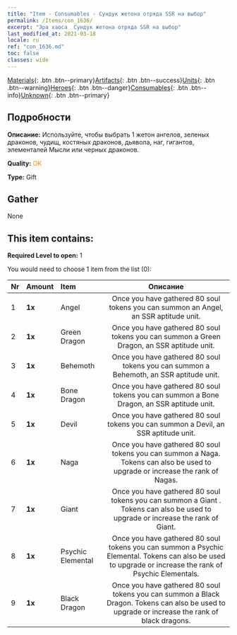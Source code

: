 ```yaml
---
title: "Item - Consumables - Сундук жетона отряда SSR на выбор"
permalink: /Items/con_1636/
excerpt: "Эра хаоса  Сундук жетона отряда SSR на выбор"
last_modified_at: 2021-03-18
locale: ru
ref: "con_1636.md"
toc: false
classes: wide
---
```

 [Materials](/ru/Items/){: .btn .btn--primary}[Artifacts](/ru/Items/Artifacts/){: .btn .btn--success}[Units](/ru/Items/Units/){: .btn .btn--warning}[Heroes](/ru/Items/Heroes/){: .btn .btn--danger}[Consumables](/ru/Items/Consumables/){: .btn .btn--info}[Unknown](/ru/Items/Unknown/){: .btn .btn--primary}

## Подробности
 **Описание:** Используйте, чтобы выбрать 1 жетон ангелов, зеленых драконов, чудищ, костяных драконов, дьявола, наг, гигантов, элементалей Мысли или черных драконов.

 **Quality:** <span style="color: #FF8C00">OK</span>

 **Type:** Gift

## Gather

  None

## This item contains:

 **Required Level to open:** 1

 You would need to choose 1 item from the list (0):

  | Nr | Amount |     Item    | Описание |
  |:---|:-------|:------------|:-----------:|
  | 1 |  **1x** | Angel | Once you have gathered 80 soul tokens you can summon an Angel, an SSR aptitude unit.  | 
  | 2 |  **1x** | Green Dragon | Once you have gathered 80 soul tokens you can summon a Green Dragon, an SSR aptitude unit.  | 
  | 3 |  **1x** | Behemoth | Once you have gathered 80 soul tokens you can summon a Behemoth, an SSR aptitude unit.  | 
  | 4 |  **1x** | Bone Dragon | Once you have gathered 80 soul tokens you can summon a Bone Dragon, an SSR aptitude unit.  | 
  | 5 |  **1x** | Devil | Once you have gathered 80 soul tokens you can summon a Devil, an SSR aptitude unit.  | 
  | 6 |  **1x** | Naga | Once you have gathered 80 soul tokens you can summon a Naga. Tokens can also be used to upgrade or increase the rank of Nagas.  | 
  | 7 |  **1x** | Giant  | Once you have gathered 80 soul tokens you can summon a Giant . Tokens can also be used to upgrade or increase the rank of Giant.  | 
  | 8 |  **1x** | Psychic Elemental | Once you have gathered 80 soul tokens you can summon a Psychic Elemental. Tokens can also be used to upgrade or increase the rank of Psychic Elementals.  | 
  | 9 |  **1x** | Black Dragon | Once you have gathered 80 soul tokens you can summon a Black Dragon. Tokens can also be used to upgrade or increase the rank of black dragons.  | 
